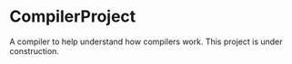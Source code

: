 # CompilerProject
A compiler to help understand how compilers work. This project is under construction.
